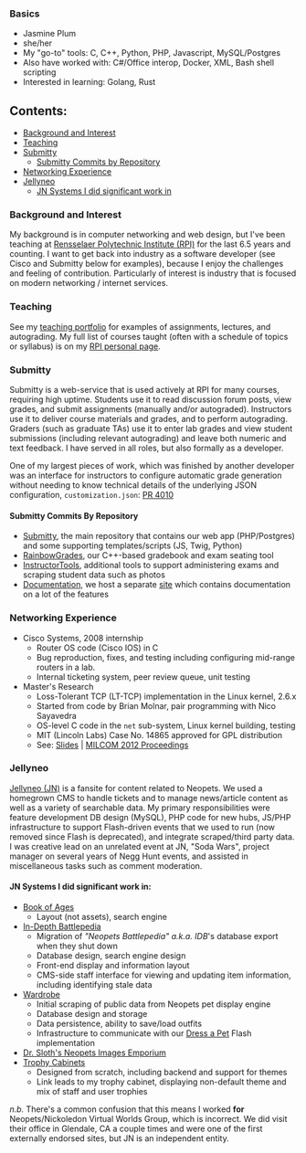 ### Basics

- Jasmine Plum
- she/her
- My "go-to" tools: C, C++, Python, PHP, Javascript, MySQL/Postgres
- Also have worked with: C#/Office interop, Docker, XML, Bash shell scripting
- Interested in learning: Golang, Rust

## Contents:
- [Background and Interest](https://github.com/holzbh#background-and-interest)
- [Teaching](https://github.com/holzbh#teaching)
- [Submitty](https://github.com/holzbh#submitty)
  - [Submitty Commits by Repository](https://github.com/holzbh#submitty-commits-by-repository)
- [Networking Experience](https://github.com/holzbh#network-experience)
- [Jellyneo](https://github.com/holzbh#jellyneo)
  - [JN Systems I did significant work in](https://github.com/holzbh#jn-systems-i-did-significant-work-in)

### Background and Interest
My background is in computer networking and web design, but I've been teaching at [Rensselaer Polytechnic Institute (RPI)](https://www.cs.rpi.edu/~holzbh/) for the last 6.5 years and counting. I want to get back into industry as a software developer (see Cisco and Submitty below for examples), because I enjoy the challenges and feeling of contribution. Particularly of interest is industry that is focused on modern networking / internet services.

### Teaching
See my [teaching portfolio](https://github.com/holzbh/holzbh/tree/main/teaching_portfolio) for examples of assignments, lectures, and autograding. My full list of courses taught (often with a schedule of topics or syllabus) is on my [RPI personal page](https://www.cs.rpi.edu/~holzbh/).

### Submitty
Submitty is a web-service that is used actively at RPI for many courses, requiring high uptime. Students use it to read discussion forum posts, view grades, and submit assignments (manually and/or autograded). Instructors use it to deliver course materials and grades, and to perform autograding. Graders (such as graduate TAs) use it to enter lab grades and view student submissions (including relevant autograding) and leave both numeric and text feedback. I have served in all roles, but also formally as a developer. 

One of my largest pieces of work, which was finished by another developer was an interface for instructors to configure automatic grade generation without needing to know technical details of the underlying JSON configuration, `customization.json`: [PR 4010](https://github.com/Submitty/Submitty/pull/4010)

#### Submitty Commits By Repository
- [Submitty](https://github.com/Submitty/Submitty/commits?author=holzbh), the main repository that contains our web app (PHP/Postgres) and some supporting templates/scripts (JS, Twig, Python)
- [RainbowGrades](https://github.com/Submitty/RainbowGrades/commits?author=holzbh), our C++-based gradebook and exam seating tool
- [InstructorTools](https://github.com/Submitty/InstructorTools/pulls?q=is%3Apr+is%3Aclosed+author%3Aholzbh), additional tools to support administering exams and scraping student data such as photos
- [Documentation](https://github.com/Submitty/submitty.github.io/commits/main?author=holzbh), we host a separate [site](https://submitty.org/index/overview) which contains documentation on a lot of the features

### Networking Experience
- Cisco Systems, 2008 internship
  - Router OS code (Cisco IOS) in C
  - Bug reproduction, fixes, and testing including configuring mid-range routers in a lab.
  - Internal ticketing system, peer review queue, unit testing
- Master's Research
  - Loss-Tolerant TCP (LT-TCP) implementation in the Linux kernel, 2.6.x
  - Started from code by Brian Molnar, pair programming with Nico Sayavedra
  - OS-level C code in the `net` sub-system, Linux kernel building, testing
  - MIT (Lincoln Labs) Case No. 14865 approved for GPL distribution
  - See: [Slides](https://www.ietf.org/proceedings/88/slides/slides-88-nwcrg-4.pdf) | [MILCOM 2012 Proceedings](http://ieeexplore.ieee.org/document/6415694)

### Jellyneo
[Jellyneo (JN)](https://www.jellyneo.net/) is a fansite for content related to Neopets. We used a homegrown CMS to handle tickets and to manage news/article content as well as a variety of searchable data. My primary responsibilities were feature development DB design (MySQL), PHP code for new hubs, JS/PHP infrastructure to support Flash-driven events that we used to run (now removed since Flash is deprecated), and integrate scraped/third party data. I was creative lead on an unrelated event at JN, "Soda Wars", project manager on several years of Negg Hunt events, and assisted in miscellaneous tasks such as comment moderation.

#### JN Systems I did significant work in:
- [Book of Ages](https://bookofages.jellyneo.net/)
  - Layout (not assets), search engine
- [In-Depth Battlepedia](https://battlepedia.jellyneo.net/)
  - Migration of _"Neopets Battlepedia" a.k.a. IDB_'s database export when they shut down
  - Database design, search engine design
  - Front-end display and information layout
  - CMS-side staff interface for viewing and updating item information, including identifying stale data
- [Wardrobe](https://wardrobe.jellyneo.net/) 
  - Initial scraping of public data from Neopets pet display engine
  - Database design and storage
  - Data persistence, ability to save/load outfits
  - Infrastructure to communicate with our [Dress a Pet](https://wardrobe.jellyneo.net/app/) Flash implementation
- [Dr. Sloth's Neopets Images Emporium](https://www.drsloth.com/)
- [Trophy Cabinets](https://www.jellyneo.net/?go=account_trophies&u=kataklysmos)
  - Designed from scratch, including backend and support for themes
  - Link leads to my trophy cabinet, displaying non-default theme and mix of staff and user trophies

_n.b._ There's a common confusion that this means I worked __for__ Neopets/Nickoledon Virtual Worlds Group, which is incorrect. We did visit their office in Glendale, CA a couple times and were one of the first externally endorsed sites, but JN is an independent entity.
